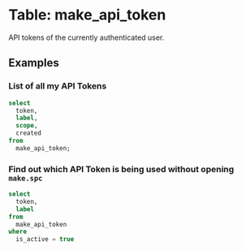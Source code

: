 # Table: make_api_token

API tokens of the currently authenticated user.

## Examples

### List of all my API Tokens

```sql
select
  token,
  label,
  scope,
  created
from
  make_api_token;
```

### Find out which API Token is being used without opening `make.spc`

```sql
select
  token,
  label
from
  make_api_token
where
  is_active = true
```
